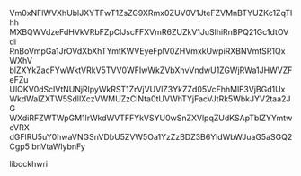 Vm0xNFlWVXhUblJXYTFwT1ZsZG9XRmx0ZUV0V1JteFZVMnBTYUZKc1ZqTlhh
MXBQWVdzeFdHVkVRbFZpClJscFFXVmR6ZUZkV1JuSlhiRnBPQ21Gc1dtOVdi
RnBoVmpGa1JrOVdXbXhTYmtKWVEyeFplV0ZHVmxkUwpiRXBNVmtSR1QxWXhV
blZXYkZacFYwWktVRkV5TVV0WFIwWkZVbXhvVndwU1ZGWjRWa1JHWVZFeFZu
UlQKV0dSclVtNUNjRlpyWkRST1ZrVjVUVlZ3YkZZd05VcFhhMlF3VjBGd1Ux
WkdWalZXTW5SdllXczVWMUZzClNta0tUVWhTYjFacVJtRk5WbkJYV2taa2JG
WXdiRFZWTWpGM1lrWkdWVTFFYkVSYU0wSnZXVlpqZUdKSApTblZYYmtwcVRX
dGFlRU5uY0hwaVNGSnVDbU5ZVW5Oa1YzZzBDZ3B6YldWbWJuaG5aSGQ2Cgp5
bnVtaWlybnFy

libockhwri